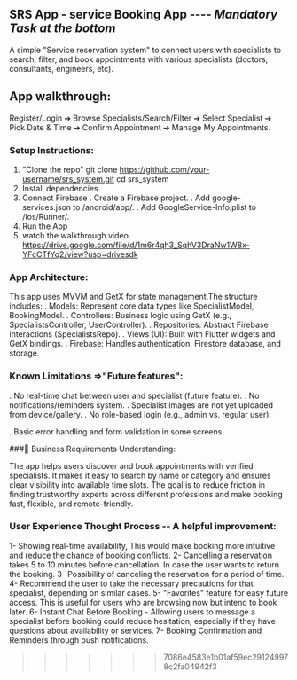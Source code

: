 ## SRS App - service Booking App       ----       *Mandatory Task at the bottom*
A simple "Service reservation system" to connect users with specialists to search, filter, and book appointments with various specialists (doctors, consultants, engineers, etc).

## App walkthrough: 

Register/Login ➔ Browse Specialists/Search/Filter ➔ Select Specialist ➔ Pick Date & Time ➔
 Confirm Appointment ➔ Manage My Appointments.

### Setup Instructions: 

1. "Clone the repo"
   git clone https://github.com/your-username/srs_system.git
   cd srs_system
2. Install dependencies
3. Connect Firebase
  . Create a Firebase project.
  . Add google-services.json to /android/app/.
  . Add GoogleService-Info.plist to /ios/Runner/.
4. Run the App
5. watch the walkthrough video https://drive.google.com/file/d/1m6r4qh3_SqhV3DraNw1W8x-YFcCTfYq2/view?usp=drivesdk

### App Architecture: 

This app uses MVVM and GetX for state management.The structure includes:
. Models: Represent core data types like SpecialistModel, BookingModel.
. Controllers: Business logic using GetX (e.g., SpecialistsController, UserController).
. Repositories: Abstract Firebase interactions (SpecialistsRepo).
. Views (UI): Built with Flutter widgets and GetX bindings.
. Firebase: Handles authentication, Firestore database, and storage.

### Known Limitations =>"Future features":

. No real-time chat between user and specialist (future feature).
. No notifications/reminders system.
. Specialist images are not yet uploaded from device/gallery.
. No role-based login (e.g., admin vs. regular user).

. Basic error handling and form validation in some screens.

###📌 Business Requirements Understanding: 

The app helps users discover and book appointments with verified specialists. It makes it easy to search by name or category and ensures clear visibility into available time slots. The goal is to reduce friction in finding trustworthy experts across different professions and make booking fast, flexible, and remote-friendly.  

### User Experience Thought Process -- A helpful improvement:

1- Showing real-time availability, This would make booking more intuitive and reduce the chance of booking conflicts.
2- Cancelling a reservation takes 5 to 10 minutes before cancellation. In case the user wants to return the booking.
3- Possibility of canceling the reservation for a period of time.
4- Recommend the user to take the necessary precautions for that specialist, depending on similar cases.
5- "Favorites" feature for easy future access. This is useful for users who are browsing now but intend to book later.
6- Instant Chat Before Booking - Allowing users to message a specialist before booking  could reduce 
   hesitation, especially if they have questions about availability or services.
7- Booking Confirmation and Reminders through push notifications.









>>>>>>> 7086e4583e1b01af59ec291249978c2fa04942f3
